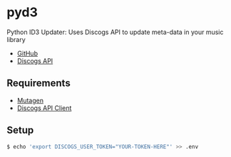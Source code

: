 # pyd3

Python ID3 Updater: Uses Discogs API to update meta-data in your music library

* [GitHub](https://github.com/jmcfarren/pyd3.git)
* [Discogs API](https://www.discogs.com/developers/)

## Requirements

* [Mutagen](http://mutagen.readthedocs.io/en/latest/)
* [Discogs API Client](https://github.com/discogs/discogs_client)

## Setup

```bash
$ echo 'export DISCOGS_USER_TOKEN="YOUR-TOKEN-HERE"' >> .env
```